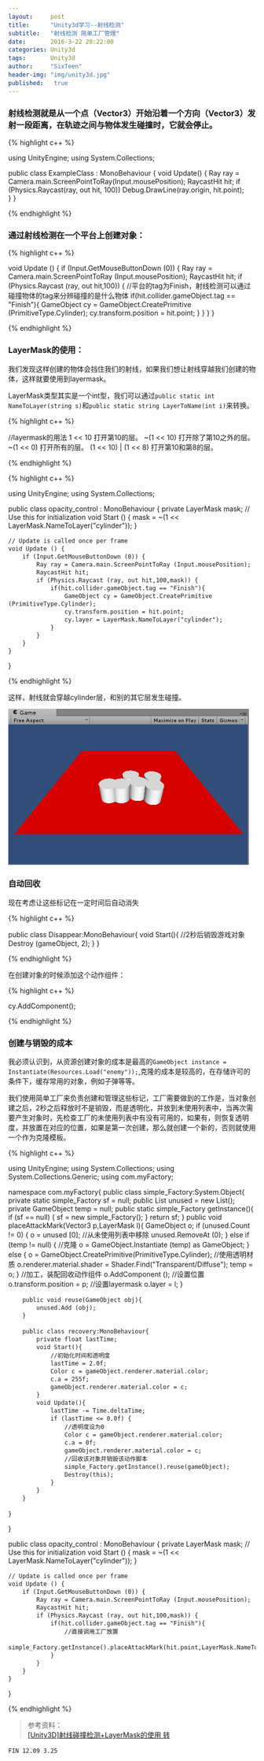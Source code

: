 ```yaml
---
layout:     post
title:      "Unity3d学习--射线检测"
subtitle:   "射线检测 简单工厂管理"
date:       2016-3-22 20:22:00
categories: Unity3d
tags:       Unity3d
author:     "SixTeen"
header-img: "img/unity3d.jpg"
published:   true
---
```


### 射线检测就是从一个点（Vector3）开始沿着一个方向（Vector3）发射一段距离，在轨迹之间与物体发生碰撞时，它就会停止。

{% highlight c++ %}

using UnityEngine;
using System.Collections;

public class ExampleClass : MonoBehaviour {
    void Update() {
        Ray ray = Camera.main.ScreenPointToRay(Input.mousePosition);
        RaycastHit hit;
        if (Physics.Raycast(ray, out hit, 100))
            Debug.DrawLine(ray.origin, hit.point);   
    }
}

{% endhighlight %}

### 通过射线检测在一个平台上创建对象：

{% highlight c++ %}

void Update () {
        if (Input.GetMouseButtonDown (0)) {
            Ray ray = Camera.main.ScreenPointToRay (Input.mousePosition);
            RaycastHit hit;
            if (Physics.Raycast (ray, out hit,100)) {
                //平台的tag为Finish，射线检测可以通过碰撞物体的tag来分辨碰撞的是什么物体
                if(hit.collider.gameObject.tag == "Finish"){
                    GameObject cy = GameObject.CreatePrimitive (PrimitiveType.Cylinder);
                    cy.transform.position = hit.point;
                }
            }
        }
    }

{% endhighlight %}


### LayerMask的使用：

我们发现这样创建的物体会挡住我们的射线，如果我们想让射线穿越我们创建的物体，这样就要使用到layermask。

LayerMask类型其实是一个int型，我们可以通过```public static int NameToLayer(string s)```和```public static string LayerToName(int i)```来转换。

{% highlight c++ %}

//layermask的用法
1 << 10  打开第10的层。
~(1 << 10) 打开除了第10之外的层。
~(1 << 0) 打开所有的层。
(1 << 10) | (1 << 8) 打开第10和第8的层。

{% endhighlight %}

{% highlight c++ %}

using UnityEngine;
using System.Collections;

public class opacity_control : MonoBehaviour {
    private LayerMask mask;
    // Use this for initialization
    void Start () {
        mask = ~(1 << LayerMask.NameToLayer("cylinder"));
    }
    
    // Update is called once per frame
    void Update () {
        if (Input.GetMouseButtonDown (0)) {
            Ray ray = Camera.main.ScreenPointToRay (Input.mousePosition);
            RaycastHit hit;
            if (Physics.Raycast (ray, out hit,100,mask)) {
                if(hit.collider.gameObject.tag == "Finish"){
                    GameObject cy = GameObject.CreatePrimitive (PrimitiveType.Cylinder);
                    cy.transform.position = hit.point;
                    cy.layer = LayerMask.NameToLayer("cylinder");
                }
            }
        }
    }
}

{% endhighlight %}

这样，射线就会穿越cylinder层，和别的其它层发生碰撞。

![shoot_1](/img/unity3d/shoot_1.png)

### 自动回收

现在考虑让这些标记在一定时间后自动消失

{% highlight c++ %}

public class Disappear:MonoBehaviour{
        void Start(){
            //2秒后销毁游戏对象
            Destroy (gameObject, 2);
        }
    }

{% endhighlight %}

在创建对象的时候添加这个动作组件：

{% highlight c++ %}

cy.AddComponent<Disappear>();

{% endhighlight %}

### 创建与销毁的成本

我必须认识到，从资源创建对象的成本是最高的```GameObject instance = Instantiate(Resources.Load("enemy"));```,克隆的成本是较高的，在存储许可的条件下，缓存常用的对象，例如子弹等等。

我们使用简单工厂来负责创建和管理这些标记，工厂需要做到的工作是，当对象创建之后，2秒之后释放时不是销毁，而是透明化，并放到未使用列表中，当再次需要产生对象时，先检查工厂的未使用列表中有没有可用的，如果有，则恢复透明度，并放置在对应的位置，如果是第一次创建，那么就创建一个新的，否则就使用一个作为克隆模板。

{% highlight c++ %}

using UnityEngine;
using System.Collections;
using System.Collections.Generic;
using com.myFactory;

namespace com.myFactory{
    public class simple_Factory:System.Object{
        private static simple_Factory sf = null;
        public List<GameObject> unused = new List<GameObject>();
        private GameObject temp = null;
        public static simple_Factory getInstance(){
            if (sf == null) {
                sf = new simple_Factory();
            }
            return sf;
        }
        public void placeAttackMark(Vector3 p,LayerMask l){
            GameObject o;
            if (unused.Count != 0) {
                o = unused [0];
                //从未使用列表中移除
                unused.RemoveAt (0);
            } else if (temp != null) {
                //克隆
                o = GameObject.Instantiate (temp) as GameObject;
            } else {
                o = GameObject.CreatePrimitive(PrimitiveType.Cylinder);
                //使用透明材质
                o.renderer.material.shader = Shader.Find("Transparent/Diffuse");
                temp = o;
            }
            //加工，装配回收动作组件
            o.AddComponent<recovery> ();
            //设置位置
            o.transform.position = p;
            //设置layermask
            o.layer = l;
        }
        
        public void reuse(GameObject obj){
            unused.Add (obj);
        }
        
        public class recovery:MonoBehaviour{
            private float lastTime;
            void Start(){
                //初始化时间和透明度
                lastTime = 2.0f;
                Color c = gameObject.renderer.material.color;
                c.a = 255f;
                gameObject.renderer.material.color = c;
            }
            void Update(){
                lastTime -= Time.deltaTime;
                if (lastTime <= 0.0f) {
                    //透明度设为0
                    Color c = gameObject.renderer.material.color;
                    c.a = 0f;
                    gameObject.renderer.material.color = c;
                    //回收该对象并销毁该动作脚本
                    simple_Factory.getInstance().reuse(gameObject);
                    Destroy(this);
                }
            }
        }
        
    }
}


public class opacity_control : MonoBehaviour {
    private LayerMask mask;
    // Use this for initialization
    void Start () {
        mask = ~(1 << LayerMask.NameToLayer("cylinder"));
    }
    
    // Update is called once per frame
    void Update () {
        if (Input.GetMouseButtonDown (0)) {
            Ray ray = Camera.main.ScreenPointToRay (Input.mousePosition);
            RaycastHit hit;
            if (Physics.Raycast (ray, out hit,100,mask)) {
                if(hit.collider.gameObject.tag == "Finish"){
                    //直接调用工厂放置
                    simple_Factory.getInstance().placeAttackMark(hit.point,LayerMask.NameToLayer("cylinder"));
                }
            }
        }
    }

}

{% endhighlight %}


>参考资料：<br/>[[Unity3D]射线碰撞检测+LayerMask的使用 转](http://blog.sina.com.cn/s/blog_947a2cdd0102uz1k.html)

    FIN 12.09 3.25